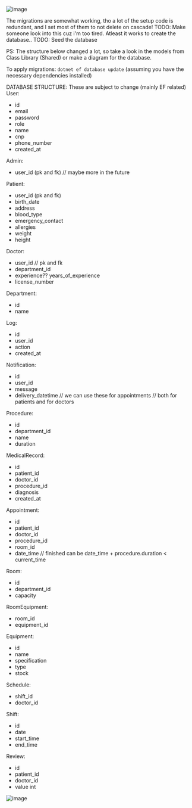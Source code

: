 ![image](https://github.com/user-attachments/assets/0503699d-3ce2-4b29-a75b-5bfb11c58eb7)

The migrations are somewhat working, tho a lot of the setup code is redundant, and I set most of them to not delete on cascade!
TODO: Make someone look into this cuz i'm too tired.
Atleast it works to create the database..
TODO: Seed the database

PS: The structure below changed a lot, so take a look in the models from Class Library (Shared) or make a diagram for the database.

To apply migrations: `dotnet ef database update` (assuming you have the necessary dependencies installed)

DATABASE STRUCTURE:
These are subject to change (mainly EF related)
User:
- id
- email
- password
- role
- name
- cnp
- phone_number
- created_at

Admin:
- user_id (pk and fk)
// maybe more in the future

Patient:
- user_id (pk and fk)
- birth_date
- address
- blood_type
- emergency_contact
- allergies
- weight
- height

Doctor:
- user_id // pk and fk
- department_id
- experience?? years_of_experience
- license_number

Department:
- id
- name

Log:
- id
- user_id
- action
- created_at

Notification:
- id
- user_id
- message
- delivery_datetime
// we can use these for appointments
// both for patients and for doctors

Procedure:
- id
- department_id
- name
- duration

MedicalRecord:
- id
- patient_id
- doctor_id
- procedure_id
- diagnosis
- created_at

Appointment:
- id
- patient_id
- doctor_id
- procedure_id
- room_id
- date_time
// finished can be date_time + procedure.duration < current_time

Room:
- id
- department_id
- capacity 

RoomEquipment:
- room_id
- equipment_id

Equipment:
- id
- name
- specification
- type
- stock

Schedule:
- shift_id
- doctor_id

Shift:
- id
- date
- start_time
- end_time

Review:
- id
- patient_id
- doctor_id
- value int

![image](https://github.com/user-attachments/assets/897c1ded-f2d3-4760-9f2c-cf16ac5b38f2)
